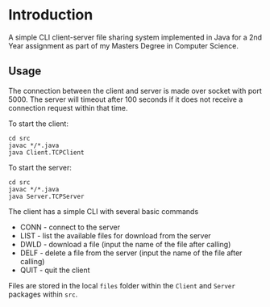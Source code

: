 # Introduction

A simple CLI client-server file sharing system implemented in Java for a 2nd Year assignment as part of my Masters Degree in Computer Science.

## Usage

The connection between the client and server is made over socket with port 5000. The server will timeout after 100 seconds if it does not receive a connection request within that time.

To start the client:

```
cd src
javac */*.java
java Client.TCPClient
```

To start the server:
```
cd src
javac */*.java
java Server.TCPServer
```

The client has a simple CLI with several basic commands
* CONN - connect to the server
* LIST - list the available files for download from the server
* DWLD - download a file (input the name of the file after calling)
* DELF - delete a file from the server (input the name of the file after calling)
* QUIT - quit the client

Files are stored in the local `files` folder within the `Client` and `Server` packages within `src`.

